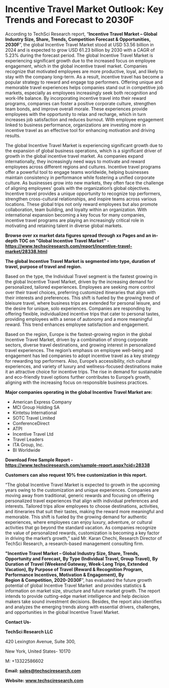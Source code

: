 # Incentive Travel Market Outlook: Key Trends and Forecast to 2030F

<p style="font-weight: 400;">According to TechSci Research report, “<b><strong>Incentive Travel Market – Global Industry Size, Share, Trends, Competition Forecast &amp; Opportunities, 2030F</strong></b>”, the global Incentive Travel Market stood at USD 53.56 billion in 2024 and is expected to grow USD 61.23 billion by 2030 with a CAGR of 5.23% during the forecast period. The global Incentive Travel Market is experiencing significant growth due to the increased focus on employee engagement, which in the global incentive travel market. Companies recognize that motivated employees are more productive, loyal, and likely to stay with the company long-term. As a result, incentive travel has become a popular strategy to reward and engage top performers. Offering unique and memorable travel experiences helps companies stand out in competitive job markets, especially as employees increasingly seek both recognition and work-life balance. By incorporating incentive travel into their reward programs, companies can foster a positive corporate culture, strengthen team bonds, and improve overall morale. These experiences provide employees with the opportunity to relax and recharge, which in turn increases job satisfaction and reduces burnout. With employee engagement linked to business performance, organizations are investing more in incentive travel as an effective tool for enhancing motivation and driving results.</p>
<p style="font-weight: 400;">The global Incentive Travel Market is experiencing significant growth due to the expansion of global business operations, which is a significant driver of growth in the global incentive travel market. As companies expand internationally, they increasingly need ways to motivate and reward employees across different regions and cultures. Incentive travel programs offer a powerful tool to engage teams worldwide, helping businesses maintain consistency in performance while fostering a unified corporate culture. As businesses grow into new markets, they often face the challenge of aligning employees' goals with the organization’s global objectives. Incentive travel provides a unique opportunity to recognize top performers, strengthen cross-cultural relationships, and inspire teams across various locations. These global trips not only reward employees but also promote collaboration, team building, and loyalty within an organization. With international expansion becoming a key focus for many companies, incentive travel programs are playing an increasingly critical role in motivating and retaining talent in diverse global markets.</p>
<p style="font-weight: 400;"><strong>Browse over xx market data figures spread through xx Pages and an in-depth TOC on "Global Incentive Travel Market” - <a href="https://www.techsciresearch.com/report/incentive-travel-market/28338.html">https://www.techsciresearch.com/report/incentive-travel-market/28338.html</a></strong></p>
<p style="font-weight: 400;"><b>The global Incentive Travel Market is segmented into type, duration of travel, purpose of travel and region.</b></p>
<p style="font-weight: 400;">Based on the type, the Individual Travel segment is the fastest growing in the global Incentive Travel Market, driven by the increasing demand for personalized, tailored experiences. Employees are seeking more control over their travel choices, preferring customized itineraries that align with their interests and preferences. This shift is fueled by the growing trend of bleisure travel, where business trips are extended for personal leisure, and the desire for unique, solo experiences. Companies are responding by offering flexible, individualized incentive trips that cater to personal tastes, providing employees with a sense of autonomy and a more meaningful reward. This trend enhances employee satisfaction and engagement.</p>
<p style="font-weight: 400;">Based on the region, Europe is the fastest-growing region in the global Incentive Travel Market, driven by a combination of strong corporate sectors, diverse travel destinations, and growing interest in personalized travel experiences. The region’s emphasis on employee well-being and engagement has led companies to adopt incentive travel as a key strategy for rewarding top performers. Also, Europe’s accessibility, rich cultural experiences, and variety of luxury and wellness-focused destinations make it an attractive choice for incentive trips. The rise in demand for sustainable and eco-friendly travel options further contributes to Europe’s growth, aligning with the increasing focus on responsible business practices.</p>
<p style="font-weight: 400;"><b><strong>Major companies operating in the global Incentive Travel Market are:</strong></b></p>

<ul style="font-weight: 400;">
 	<li>American Express Company</li>
 	<li>MCI Group Holding SA</li>
 	<li>Kintetsu International</li>
 	<li>SOTC Travel Limited</li>
 	<li>ConferenceDirect</li>
 	<li>ATPI</li>
 	<li>Incentive Travel Ltd</li>
 	<li>Travel Leaders</li>
 	<li>ITA Group, Inc.</li>
 	<li>BI Worldwide</li>
</ul>
<p style="font-weight: 400;"><strong>Download Free Sample Report - <a href="https://www.techsciresearch.com/sample-report.aspx?cid=28338">https://www.techsciresearch.com/sample-report.aspx?cid=28338</a></strong></p>
<p style="font-weight: 400;"><b><strong>Customers can also request 10% free customization in this report.</strong></b></p>
<p style="font-weight: 400;">“The global Incentive Travel Market is expected to growth in the upcoming years owing to the customization and unique experiences. Companies are moving away from traditional, generic rewards and focusing on offering personalized travel experiences that align with individual preferences and interests. Tailored trips allow employees to choose destinations, activities, and itineraries that suit their tastes, making the reward more meaningful and memorable. This shift is fueled by the growing demand for authentic experiences, where employees can enjoy luxury, adventure, or cultural activities that go beyond the standard vacation. As companies recognize the value of personalized rewards, customization is becoming a key factor in driving the market’s growth,” said Mr. Karan Chechi, Research Director of TechSci Research, a research-based management consulting firm.</p>
<p style="font-weight: 400;"><b><strong>"Incentive Travel </strong></b><b><strong>Market </strong></b><b><strong>–</strong></b><b><strong> </strong></b><b><strong>Global Industry Size, Share, Trends, Opportunity and Forecast, </strong></b><b><strong>By Type (Individual Travel, Group Travel), By Duration of Travel (Weekend Gateway, Week-Long Trips, Extended Vacation), By Purpose of Travel (Reward &amp; Recognition Program, Performance Incentives, Motivation &amp; Engagement),</strong></b><b><strong> By Region</strong></b><b><strong> &amp; </strong></b><b><strong>Competition,</strong></b><b><strong> </strong></b><b><strong>2020-2030F</strong></b>”, has evaluated the future growth potential of global Incentive Travel Market  and provides statistics &amp; information on market size, structure and future market growth. The report intends to provide cutting-edge market intelligence and help decision makers take sound investment decisions. Besides, the report also identifies and analyzes the emerging trends along with essential drivers, challenges, and opportunities in the global Incentive Travel Market.</p>
<p style="font-weight: 400;"><b><strong>Contact Us-</strong></b></p>
<p style="font-weight: 400;"><b><strong>TechSci Research LLC</strong></b></p>
<p style="font-weight: 400;">420 Lexington Avenue, Suite 300,</p>
<p style="font-weight: 400;">New York, United States- 10170</p>
<p style="font-weight: 400;">M: +13322586602</p>
<p style="font-weight: 400;"><b><strong>Email: </strong></b><a href="mailto:sales@techsciresearch.com"><b><strong>sales@techsciresearch.com</strong></b></a></p>
<p style="font-weight: 400;"><b><strong>Website: </strong></b><a href="https://www.techsciresearch.com/"><b><strong>www.techsciresearch.com</strong></b></a></p>
